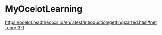 # MyOcelotLearning
https://ocelot.readthedocs.io/en/latest/introduction/gettingstarted.html#net-core-3-1
